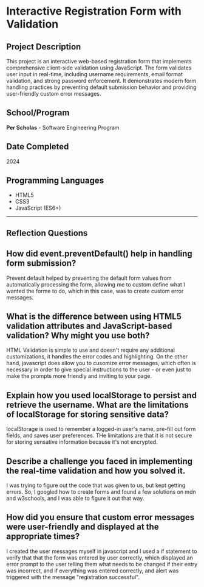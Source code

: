 # Interactive Registration Form with Validation

## Project Description
This project is an interactive web-based registration form that implements comprehensive client-side validation using JavaScript. The form validates user input in real-time, including username requirements, email format validation, and strong password enforcement. It demonstrates modern form handling practices by preventing default submission behavior and providing user-friendly custom error messages.

## School/Program
**Per Scholas** - Software Engineering Program

## Date Completed
2024

## Programming Languages
- HTML5
- CSS3
- JavaScript (ES6+)

---

## Reflection Questions

## How did event.preventDefault() help in handling form submission?

Prevent default helped by preventing the default form values from automatically processing the form, allowing me to custom define what I wanted the forme to do, which in this case, was to create custom error messages. 

## What is the difference between using HTML5 validation attributes and JavaScript-based validation? Why might you use both?

HTML Validation is simple to use and doesn't require any additional customizations, it handles the error codes and highlighting. On the other hand, javascript does allow you to cusomize error messages, which often is necessary in order to give special instructions to the user - or even just to make the prompts more friendly and inviting to your page. 

## Explain how you used localStorage to persist and retrieve the username. What are the limitations of localStorage for storing sensitive data?

localStorage is used to remember a logged-in user's name, pre-fill out form fields, and saves user preferences. THe limitations are that it is not secure for storing sensative information because it's not encrypted.

## Describe a challenge you faced in implementing the real-time validation and how you solved it.

I was trying to figure out the code that was given to us, but kept getting errors. So, I googled how to create forms and found a few solutions on mdn and w3schools, and I was able to figure it out that way. 

## How did you ensure that custom error messages were user-friendly and displayed at the appropriate times?

I created the user messages myself in javascript and I used a if statement to verify that that the form was entered by user correctly, which displayed an error prompt to the user telling them what needs to be changed if their entry was incorrect, and if everything was entered correctly, and alert was triggered with the message "registration successful". 
